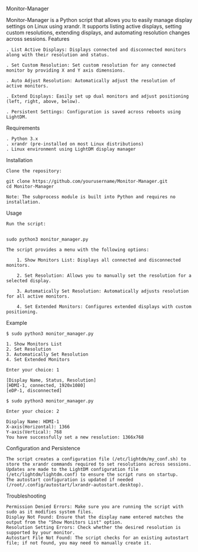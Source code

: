 Monitor-Manager

Monitor-Manager is a Python script that allows you to easily manage display settings on Linux using xrandr. It supports listing active displays, setting custom resolutions, extending displays, and automating resolution changes across sessions.
Features

    . List Active Displays: Displays connected and disconnected monitors along with their resolution and status.
    
    . Set Custom Resolution: Set custom resolution for any connected monitor by providing X and Y axis dimensions.
    
    . Auto Adjust Resolution: Automatically adjust the resolution of active monitors.
    
    . Extend Displays: Easily set up dual monitors and adjust positioning (left, right, above, below).
    
    . Persistent Settings: Configuration is saved across reboots using LightDM.

Requirements

    . Python 3.x
    . xrandr (pre-installed on most Linux distributions)
    . Linux environment using LightDM display manager

Installation

    Clone the repository:

    git clone https://github.com/yourusername/Monitor-Manager.git
    cd Monitor-Manager

    Note: The subprocess module is built into Python and requires no installation.

Usage

    Run the script:


    sudo python3 monitor_manager.py

    The script provides a menu with the following options:
    
        1. Show Monitors List: Displays all connected and disconnected monitors.
        
        2. Set Resolution: Allows you to manually set the resolution for a selected display.
        
        3. Automatically Set Resolution: Automatically adjusts resolution for all active monitors.
        
        4. Set Extended Monitors: Configures extended displays with custom positioning.

Example

    
    $ sudo python3 monitor_manager.py
    
    1. Show Monitors List
    2. Set Resolution
    3. Automatically Set Resolution
    4. Set Extended Monitors
    
    Enter your choice: 1

    [Display Name, Status, Resolution]
    [HDMI-1, connected, 1920x1080]
    [eDP-1, disconnected]

    $ sudo python3 monitor_manager.py
    
    Enter your choice: 2
    
    Display Name: HDMI-1
    X-axis(Horizontal): 1366
    Y-axis(Vertical): 768
    You have successfully set a new resolution: 1366x768

Configuration and Persistence

    The script creates a configuration file (/etc/lightdm/my_conf.sh) to store the xrandr commands required to set resolutions across sessions.
    Updates are made to the LightDM configuration file (/etc/lightdm/lightdm.conf) to ensure the script runs on startup.
    The autostart configuration is updated if needed (/root/.config/autostart/lxrandr-autostart.desktop).

Troubleshooting

    Permission Denied Errors: Make sure you are running the script with sudo as it modifies system files.
    Display Not Found: Ensure that the display name entered matches the output from the "Show Monitors List" option.
    Resolution Setting Errors: Check whether the desired resolution is supported by your monitor.
    Autostart File Not Found: The script checks for an existing autostart file; if not found, you may need to manually create it.
